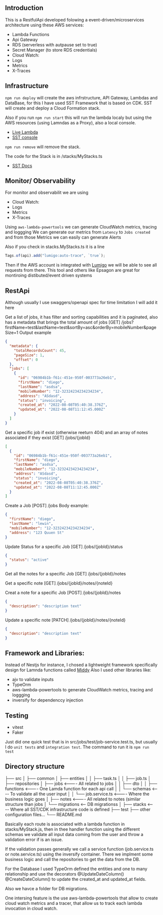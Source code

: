 ## Introduction

This is a RestfulApi developed folowing a event-driven/microservices architecture using these AWS services:

- Lambda Functions
- Api Gateway
- RDS (serverless with autpause set to true)
- Secret Manager (to store RDS credentials)
- Cloud Watch:
- Logs
- Metrics
- X-Traces

## Infrastructure

`npm run deploy` will create the aws infrstructure, API Gateway, Lambdas and DataBase, for this I have used SST Framework that is based on CDK.
SST will create and deploy a Cloud Formation stack.

Also if you run `npm run start` this will run the lambda localy but using the AWS resources (using Lamndas as a Proxy), also a local console.

- [Live Lambda](https://docs.sst.dev/live-lambda-development)
- [SST console](https://docs.sst.dev/console)

`npm run remove` will remove the stack.

The code for the Stack is in /stacks/MyStacks.ts

- [SST Docs](https://docs.serverless-stack.com)

## Monitor/ Observability

For monitor and observabilit we are using

- Cloud Watch:
- Logs
- Metrics
- X-Traces

Using `aws-lambda-powertools` we can generate CloudWatch metrics, tracing and loggging
We can generate our metrics from `Latency` to `Jobs created` and from those Metrics we can easily can generate Alerts

Also if you check in stacks.MyStacks.ts it is a line

```typescript
Tags.of(api).add("lumigo:auto-trace", `true`);
```

Then if the AWS account is integrated with [Lumigo](https://lumigo.io) we will be able to see all requests from there. This tool and others like Epsagon
are great for montiroing distibuted/event driven systems

## RestApi

Although usually I use swaggers/openapi spec for time limitation I will add it here

Get a list of jobs, it has filter and sorting capabilities and it is paginated, also has a metadata that brings the total amount of jobs
[GET] /jobs?firstName=test&lastName=test&sortBy=asc&orderBy=mobileNumber&pageSize=1
Output example

```json
{
  "metadata": {
    "totalRecordsCount": 45,
    "pageSize": 1,
    "offset": 0
  },
  "jobs": [
    {
      "id": "06984b1b-f61c-451e-950f-003773a26eb1",
      "firstName": "diego",
      "lastName": "asdsa",
      "mobileNumber": "12-32324234234234234",
      "address": "ASdasd",
      "status": "invoicing",
      "created_at": "2022-08-08T05:40:38.376Z",
      "updated_at": "2022-08-08T11:12:45.000Z"
    }
  ]
}
```

Get a specific job if exist (otherwise reeturn 404) and an array of notes associated if they exist
[GET] /jobs/{jobId}

```json
[
  {
    "id": "06984b1b-f61c-451e-950f-003773a26eb1",
    "firstName": "diego",
    "lastName": "asdsa",
    "mobileNumber": "12-32324234234234234",
    "address": "ASdasd",
    "status": "invoicing",
    "created_at": "2022-08-08T05:40:38.376Z",
    "updated_at": "2022-08-08T11:12:45.000Z"
  }
]
```

Create a Job
[POST] /jobs
Body example:

```json
{
  "firstName": "diego",
  "lastName": "lewin",
  "mobileNumber": "12-32324234234234234",
  "address": "123 Quuen St"
}
```

Update Status for a specific Job
[GET] /jobs/{jobId}/status

```json
{
  "status": "active"
}
```

Get all the notes for a specific Job
[GET] /jobs/{jobId}/notes

Get a specific note
[GET] /jobs/{jobId}/notes/{noteId}

Creat a note for a specific Job
[POST] /jobs/{jobId}/notes

```json
{
  "description": "description text"
}
```

Update a specific note
[PATCH] /jobs/{jobId}/notes/{noteId}

```json
{
  "description": "description text"
}
```

## Framework and Libraries:

Instead of Nestjs for instance, I chosed a lightweight framework specifically design for Lamnda functions called
[Middy](http://middy.js.org)
Also I used other libraries like:

- ajv to validate inputs
- TypeOrm
- aws-lambda-powertools to generate CloudWatch metrics, tracing and loggging
- inversify for dependenccy injection

## Testing

- vitest
- Faker

Just did one quick test that is in src/jobs/test/job-service.test.ts, but usually I do `unit tests` and `integration test`. The command to run it is `npm run test`

## Directory structure

├── src
│ ├── common
│ ├── entities
│ │ ├── task.ts
│ │ ├── job.ts
│ ├── repositories
│ ├── jobs <---- All related to jobs
│ │ ├── dto
│ │ ├── functions <---- One Lamda function for each api call
│ │ └── schemas <---- To validate all the user input
│ │ └── job.service.ts <---- Where the business logic goes
│ ├── notes <---- All related to notes (similar structure than jobs
│ └── migrations <-- DB migrationss
│
├── stacks <---- Where all SST/CDK infrastructure code is defined
├── test
├── other configuration files...
└── README.md

Basically each route is associated with a lambda function in stacks/MyStack.js, then in thee handler function
using the different schemas we validate all input data coming from the user and throw a validation error if is an issue.

If the validation passes generally we call a service function (job.service.ts or note.service.ts) using the inversify container. There we implment some business logic and call the repositories to get the data from the DB.

For the Database I used TypeOrm defined the entities and one to many relationship and use the decorators @UpdateDateColumn() @CreateDateColumn() to update the created_at and updated_at fields.

Also we havce a folder for DB migrations.

One intersing feature is the use aws-lambda-powertools that allow to create cloud watch metrics and a tracer, that allow us to track each lambda invocation in cloud watch.

